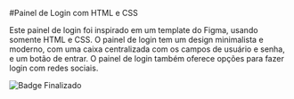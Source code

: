 #Painel de Login com HTML e CSS

Este painel de login foi inspirado em um template do Figma, usando somente HTML e CSS. O painel de login tem um design minimalista e moderno, com uma caixa centralizada com os campos de usuário e senha, e um botão de entrar. O painel de login também oferece opções para fazer login com redes sociais.



![Badge Finalizado](https://img.shields.io/static/v1?label=STATUS&message=Finalizado&color=GREEN&style=for-the-badge)
